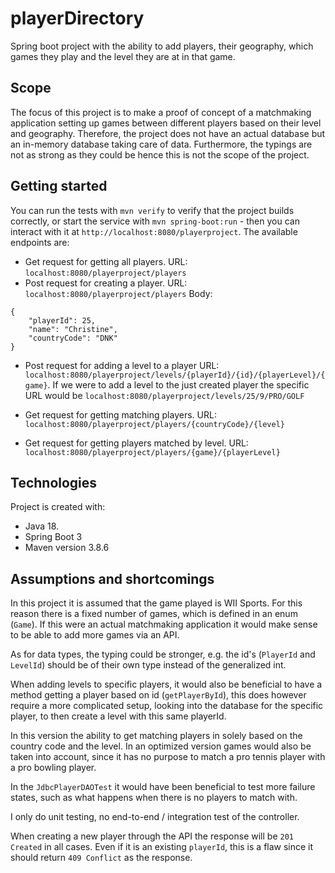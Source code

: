 # playerDirectory

Spring boot project with the ability to add players, their geography, which games they play and the level they are at 
in that game.

## Scope 
The focus of this project is to make a proof of concept of a matchmaking application setting up games between different
players based on their level and geography. Therefore, the project does not have an actual database but an in-memory 
database taking care of data. Furthermore, the typings are not as strong as they could be hence this is not the scope 
of the project.

## Getting started
You can run the tests with `mvn verify` to verify that the project builds correctly,
or start the service with `mvn spring-boot:run` - then you can interact with it at
`http://localhost:8080/playerproject`. The available endpoints are:

* Get request for getting all players. URL: `localhost:8080/playerproject/players`
* Post request for creating a player. URL: `localhost:8080/playerproject/players` 
Body:
```
{
    "playerId": 25,
    "name": "Christine",
    "countryCode": "DNK"
}
```
* Post request for adding a level to a player URL: `localhost:8080/playerproject/levels/{playerId}/{id}/{playerLevel}/{game}`.
If we were to add a level to the just created player the specific URL would be `localhost:8080/playerproject/levels/25/9/PRO/GOLF`

* Get request for getting matching players. URL: `localhost:8080/playerproject/players/{countryCode}/{level}`
* Get request for getting players matched by level. URL: `localhost:8080/playerproject/players/{game}/{playerLevel}`

## Technologies 
Project is created with:
* Java 18.
* Spring Boot 3
* Maven version 3.8.6 


## Assumptions and shortcomings
In this project it is assumed that the game played is WII Sports. For this reason there is a fixed number of games, 
which is defined in an enum (`Game`). If this were an actual matchmaking application it would make sense to be able to 
add more games via an API. 

As for data types, the typing could be stronger, e.g. the id's (`PlayerId` and `LevelId`) should be of their own type 
instead of the generalized int.

When adding levels to specific players, it would also be beneficial to have a method getting a player based on id
(`getPlayerById`), this does however require a more complicated setup, looking into the database for the specific 
player, to then create a level with this same playerId.

In this version the ability to get matching players in solely based on the country code and the level. In an optimized 
version games would also be taken into account, since it has no purpose to match a pro tennis player with a pro bowling 
player. 

In the `JdbcPlayerDAOTest` it would have been beneficial to test more failure states, such as what happens when there is
no players to match with.

I only do unit testing, no end-to-end / integration test of the controller.

When creating a new player through the API the response will be `201 Created` in all cases. Even if it is an existing
`playerId`, this is a flaw since it should return `409 Conflict` as the response. 

